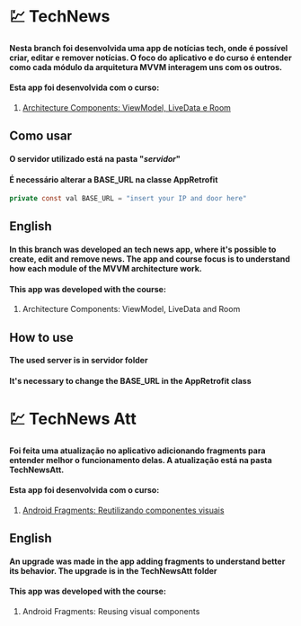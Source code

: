 # :chart: TechNews
#### Nesta branch foi desenvolvida uma app de notícias tech, onde é possível criar, editar e remover notícias. O foco do aplicativo e do curso é entender como cada módulo da arquitetura MVVM interagem uns com os outros.
#### Esta app foi desenvolvida com o curso:
1. [Architecture Components: ViewModel, LiveData e Room](https://cursos.alura.com.br/course/android-archtecture-components)

## Como usar
#### O servidor utilizado está na pasta "*servidor*"
#### É necessário alterar a BASE_URL na classe AppRetrofit
```java
private const val BASE_URL = "insert your IP and door here"
````

## English
#### In this branch was developed an tech news app, where it's possible to create, edit and remove news. The app and course focus is to understand how each module of the MVVM architecture work.
#### This app was developed with the course:
1. Architecture Components: ViewModel, LiveData and Room

## How to use
#### The used server is in servidor folder
#### It's necessary to change the BASE_URL in the AppRetrofit class

# :chart: TechNews Att
#### Foi feita uma atualização no aplicativo adicionando fragments para entender melhor o funcionamento delas. A atualização está na pasta TechNewsAtt.
#### Esta app foi desenvolvida com o curso:
1. [Android Fragments: Reutilizando componentes visuais](https://cursos.alura.com.br/course/android-fragments)

## English
#### An upgrade was made in the app adding fragments to understand better its behavior. The upgrade is in the TechNewsAtt folder
#### This app was developed with the course:
1. Android Fragments: Reusing visual components
